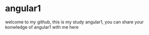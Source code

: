 # angular1
welcome to my github, this is my study angular1, you can share your konwledge of angular1 with me here
